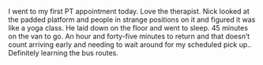 <html><body><p>I went to my first PT appointment today. Love the therapist. Nick looked at the padded platform and people in strange positions on it and figured it was like a yoga class. He laid down on the floor and went to sleep. 45 minutes on the van to go. An hour and forty-five minutes to return and that doesn’t  count arriving early and needing to wait around for my scheduled pick up.. Definitely learning the bus routes.</p></body></html>